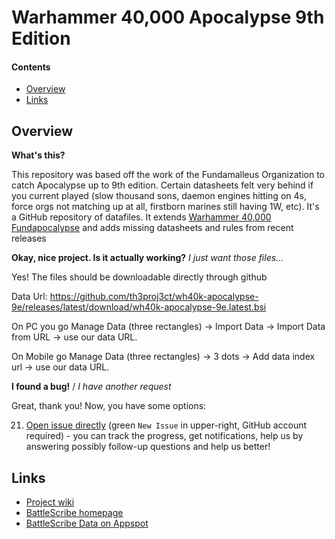 Warhammer 40,000 Apocalypse 9th Edition
===========================

#### Contents ####

* [Overview][]
* [Links][]

## Overview ##
[Overview]: #overview

__What's this?__

This repository was based off the work of the Fundamalleus Organization to catch Apocalypse up to 9th edition. Certain datasheets felt very behind if you current played (slow thousand sons, daemon engines hitting on 4s, force orgs not matching up at all, firstborn marines still having 1W, etc). It's a GitHub repository of datafiles. It extends [Warhammer 40,000 Fundapocalypse](https://github.com/normanthesquid/wh40k-fundapocalypse) and adds missing datasheets and rules from recent releases

__Okay, nice project. Is it actually working?__ _I just want those files..._

Yes! The files should be downloadable directly through github

Data Url:
https://github.com/th3proj3ct/wh40k-apocalypse-9e/releases/latest/download/wh40k-apocalypse-9e.latest.bsi

On PC you go Manage Data (three rectangles) -> Import Data -> Import Data from URL -> use our data URL.

On Mobile go Manage Data (three rectangles) -> 3 dots -> Add data index url -> use our data URL.

__I found a bug!__ / *I have another request*

Great, thank you! Now, you have some options:

21. [Open issue directly][] (green `New Issue` in upper-right, GitHub account required) - you can track the progress, get notifications, help us by answering possibly follow-up questions and help us better!

## Links ##
[Links]: #links

* [Project wiki][]
* [BattleScribe homepage][]
* [BattleScribe Data on Appspot][]
<!-- * [Getting Started wiki][] -->

[Report it on Appspot]: http://battlescribedata.appspot.com/#/repo/TemplateDataRepo
[Open Issue directly]: https://github.com/normanthesquid/wh40k-fundapocalypse/issues
[BattleScribe homepage]: http://www.battlescribe.net/
[BattleScribe Data on Appspot]: http://battlescribedata.appspot.com/#/repos
[Project wiki]: https://github.com/normanthesquid/wh40k-fundapocalypse/wiki
<!-- [Getting Started wiki]: https://github.com/BSData/catalogue-development/wiki/Getting-Started#contributing -->

